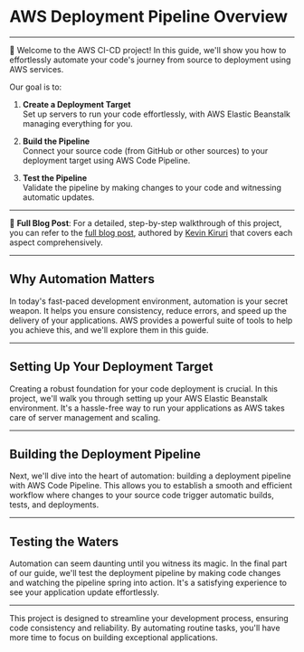 # AWS Deployment Pipeline Overview

---

🚀 Welcome to the AWS CI-CD project! In this guide, we'll show you how to effortlessly automate your code's journey from source to deployment using AWS services. 

Our goal is to:

1. **Create a Deployment Target**  
   Set up servers to run your code effortlessly, with AWS Elastic Beanstalk managing everything for you.

2. **Build the Pipeline**  
   Connect your source code (from GitHub or other sources) to your deployment target using AWS Code Pipeline.

3. **Test the Pipeline**  
   Validate the pipeline by making changes to your code and witnessing automatic updates.

---

📖 **Full Blog Post**: For a detailed, step-by-step walkthrough of this project, you can refer to the [full blog post](https://medium.com/@kevinkiruri/setting-up-a-continuous-deployment-pipeline-on-aws-2da40b519f69), authored by [Kevin Kiruri](https://www.linkedin.com/in/kevin-kiruri/) that covers each aspect comprehensively.

---

## Why Automation Matters

In today's fast-paced development environment, automation is your secret weapon. It helps you ensure consistency, reduce errors, and speed up the delivery of your applications. AWS provides a powerful suite of tools to help you achieve this, and we'll explore them in this guide.

---

## Setting Up Your Deployment Target

Creating a robust foundation for your code deployment is crucial. In this project, we'll walk you through setting up your AWS Elastic Beanstalk environment. It's a hassle-free way to run your applications as AWS takes care of server management and scaling.

---

## Building the Deployment Pipeline

Next, we'll dive into the heart of automation: building a deployment pipeline with AWS Code Pipeline. This allows you to establish a smooth and efficient workflow where changes to your source code trigger automatic builds, tests, and deployments.

---

## Testing the Waters

Automation can seem daunting until you witness its magic. In the final part of our guide, we'll test the deployment pipeline by making code changes and watching the pipeline spring into action. It's a satisfying experience to see your application update effortlessly.

---

This project is designed to streamline your development process, ensuring code consistency and reliability. By automating routine tasks, you'll have more time to focus on building exceptional applications.